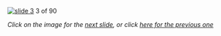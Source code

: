 [![slide 3](https://dl.dropboxusercontent.com/u/2977490/presentations/cookbook/img3.jpg)](04.md)
3 of 90

_Click on the image for the [next slide](04.md), or click [here for the previous one](02.md)_